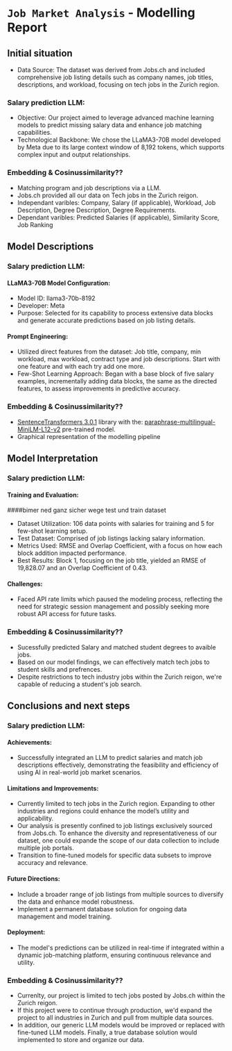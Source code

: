 # `Job Market Analysis` - Modelling Report
## Initial situation
- Data Source: The dataset was derived from Jobs.ch and included comprehensive job listing details such as company names, job titles, descriptions, and workload, focusing on tech jobs in the Zurich region.
### Salary prediction LLM:
- Objective: Our project aimed to leverage advanced machine learning models to predict missing salary data and enhance job matching capabilities.
- Technological Backbone: We chose the LLaMA3-70B model developed by Meta due to its large context window of 8,192 tokens, which supports complex input and output relationships.

### Embedding & Cosinussimilarity??
- Matching program and job descriptions via a LLM.
- Jobs.ch provided all our data on Tech jobs in the Zurich reigon.
- Independant varibles: Company, Salary (if applicable), Workload, Job Description, Degree Description, Degree Requirements. 
- Dependant varibles: Predicted Salaries (if applicable), Similarity Score, Job Ranking


## Model Descriptions
### Salary prediction LLM:
#### LLaMA3-70B Model Configuration:
- Model ID: llama3-70b-8192
- Developer: Meta
- Purpose: Selected for its capability to process extensive data blocks and generate accurate predictions based on job listing details.
#### Prompt Engineering:
- Utilized direct features from the dataset: Job title, company, min workload, max workload, contract type and job descriptions. Start with one feature and with each try add one more.
- Few-Shot Learning Approach: Began with a base block of five salary examples, incrementally adding data blocks, the same as the directed features, to assess improvements in predictive accuracy.

### Embedding & Cosinussimilarity??
- [SentenceTransformers 3.0.1](https://www.sbert.net/) library with the: [paraphrase-multilingual-MiniLM-L12-v2](https://huggingface.co/sentence-transformers/paraphrase-multilingual-MiniLM-L12-v2) pre-trained model.
- Graphical representation of the modelling pipeline

<!---
## Results
Key figures dependent on the model and modelling objective

- RMSD, ROC/Lift-Charts, AUC, Confusion Matrix, Accuracy, Precision, Recall
- Coherence, Perplexity, ... 
- If applicable: analyses/plots of (hyper)parameter screenings
-->

## Model Interpretation
### Salary prediction LLM:
#### Training and Evaluation:
####bimer ned ganz sicher wege test und train dataset
- Dataset Utilization: 106 data points with salaries for training and 5 for few-shot learning setup.
- Test Dataset: Comprised of job listings lacking salary information.
- Metrics Used: RMSE and Overlap Coefficient, with a focus on how each block addition impacted performance.
- Best Results: Block 1, focusing on the job title, yielded an RMSE of 19,828.07 and an Overlap Coefficient of 0.43.
#### Challenges:
- Faced API rate limits which paused the modeling process, reflecting the need for strategic session management and possibly seeking more robust API access for future tasks.

### Embedding & Cosinussimilarity??
- Sucessfully predicted Salary and matched student degrees to avaible jobs. 
- Based on our model findings, we can effectively match tech jobs to student skills and prefrences.
- Despite restrictions to tech industry jobs within the Zurich reigon, we're capable of reducing a student's job search.

## Conclusions and next steps
### Salary prediction LLM:
#### Achievements: 
- Successfully integrated an LLM to predict salaries and match job descriptions effectively, demonstrating the feasibility and efficiency of using AI in real-world job market scenarios.
#### Limitations and Improvements:
- Currently limited to tech jobs in the Zurich region. Expanding to other industries and regions could enhance the model’s utility and applicability.
- Our analysis is presently confined to job listings exclusively sourced from Jobs.ch. To enhance the diversity and representativeness of our dataset, one could expande the scope of our data collection to include multiple job portals.
- Transition to fine-tuned models for specific data subsets to improve accuracy and relevance.
#### Future Directions:
- Include a broader range of job listings from multiple sources to diversify the data and enhance model robustness.
- Implement a permanent database solution for ongoing data management and model training.
#### Deployment: 
- The model's predictions can be utilized in real-time if integrated within a dynamic job-matching platform, ensuring continuous relevance and utility.


### Embedding & Cosinussimilarity??
- Currenlty, our project is limited to tech jobs posted by Jobs.ch within the Zurich reigon.
- If this project were to continue through production, we'd expand the project to all industries in Zurich and pull from multiple data sources.
- In addition, our generic LLM models would be improved or replaced with fine-tuned LLM models. Finally, a true database solution would implemented to store and organize our data.